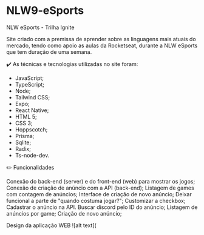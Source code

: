 # NLW9-eSports
NLW eSports - Trilha Ignite
  

Site criado com a premissa de aprender sobre as linguagens mais atuais do mercado, tendo como apoio as aulas da Rocketseat, durante a NLW eSports que tem duração de uma semana.

✔️ As técnicas e tecnologias utilizadas no site foram:

             
<ul>
<li>JavaScript;</li>
<li>TypeScript;</li>
<li>Node;</li>
<li>Tailwind CSS;</li>
<li>Expo;</li>
<li>React Native;</li>
<li>HTML 5;</li>
<li>CSS 3;</li>
<li>Hoppscotch;</li>
<li>Prisma;</li>
<li>Sqlite;</li>
<li>Radix;</li>
<li>Ts-node-dev.</li>
</ul>

✏️ Funcionalidades


 Conexão do back-end (server) e do front-end (web) para mostrar os jogos;
 Conexão de criação de anúncio com a API (back-end);
 Listagem de games com contagem de anúncios;
 Interface de criação de novo anúncio;
 Deixar funcional a parte de "quando costuma jogar?";
 Customizar a checkbox;
 Cadastrar o anúncio na API.
 Buscar discord pelo ID do anúncio;
 Listagem de anúncios por game;
 Criação de novo anúncio;
 
 
 Design da aplicação WEB
 ![alt text](

